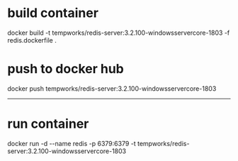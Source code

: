 # build container
docker build -t tempworks/redis-server:3.2.100-windowsservercore-1803 -f redis.dockerfile .

# push to docker hub
docker push tempworks/redis-server:3.2.100-windowsservercore-1803


-----------------

# run container
docker run -d --name redis -p 6379:6379 -t tempworks/redis-server:3.2.100-windowsservercore-1803
